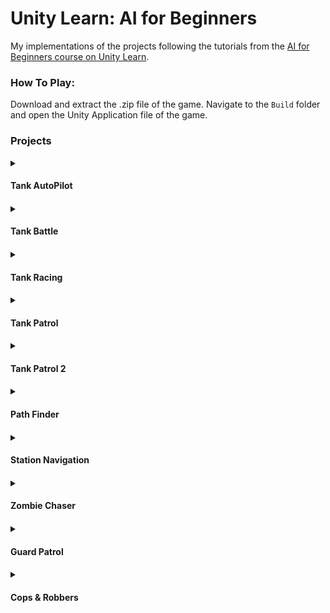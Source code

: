 # Unity Learn: AI for Beginners

My implementations of the projects following the tutorials from the [AI for Beginners course on Unity Learn](https://learn.unity.com/course/artificial-intelligence-for-beginners).

### How To Play: 

Download and extract the .zip file of the game. Navigate to the `Build` folder and open the Unity Application file of the game.

### Projects

<details>
 <summary><h4>Tank AutoPilot<h4></summary>
 
 Toggle an AutoPilot function to move a tank towards the fuel canister
   * Use `T` to toggle autopilot mode
   * Use `WASD` or Arrow Keys to move tank around world
</details>

<details>
 <summary><h4>Tank Battle<h4></summary>
 
 Move a red tank around a world while a green tank calculates trajectories and fires shells at you.
  * Use `WASD` or Arrow Keys to move red tank around the world
  
</details>
  
<details>
 <summary><h4>Tank Racing<h4></summary>  
 
Tanks race around a circuit using a waypoint system

</details>

<details>
 <summary><h4>Tank Patrol<h4></summary>
 
Click buttons to send the tank to the area. Uses a waypoint system with graphs and the A* algorithm to find the shortest path
from start to destination waypoint.

</details>

<details>
 <summary><h4>Tank Patrol 2<h4></summary>
 
Click buttons to send the tank to the area. Uses a waypoint system and NavMesh to travel between locations.

</details>

<details>
 <summary><h4>Path Finder<h4></summary>

Uses the A* algorithm to traverse a maze from a start to goal position
  * Press `P` to clean and generate new start and goal positions on the map
  * Press `C` to perform one step of the A* algorithm
  * Press `M` when the goal is reached to view the path taken

</details>

<details>
 <summary><h4>Station Navigation<h4></summary>
 
Click anywhere in view to set a destination for red and blue agents to go to. The agents use a NavMesh system to go to the point.

</details>

<details>
 <summary><h4>Zombie Chaser<h4></summary>

Run as a zombie chases you throughout a warehouse. Uses a NavMesh system with off-mesh links to cross mesh gaps and drops.
  * Use `WASD` to move
  * Use `Space` to jump

</details>

<details>
 <summary><h4>Guard Patrol<h4></summary>
 
A guard patrols an area. If the guard can see you, he will chase and attack. If you sneak up behind him, he will run to the safe point. The guard uses a finite state machine to toggle between the different states, as NavMesh system and vector calculations to determine what to do within states.
  * Use `WASD` to move
  * Use `Space` to jump
  
</details>
  
<details>
 <summary><h4>Cops & Robbers<h4></summary>
  
The player is a cop chasing down a couple of robbers in the area. The robbers will wander around, hide behind obstacles, try to sneak up on the player, and evade based on the player's movement, look direction, and distance. Uses implementations of common steering behaviors for autonomously moving agents.
  * Use `WASD` to move.

  </details>
